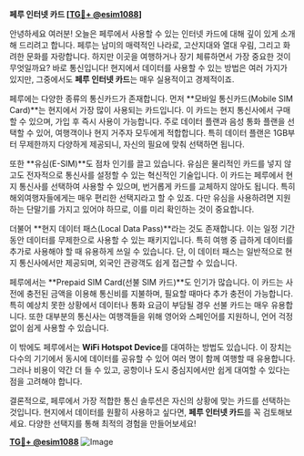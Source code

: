 **페루 인터넷 카드 [[TG💪+ @esim1088](https://t.me/s/esim1088)]**

안녕하세요 여러분! 오늘은 페루에서 사용할 수 있는 인터넷 카드에 대해 깊이 있게 소개해 드리려고 합니다. 페루는 남미의 매력적인 나라로, 고산지대와 열대 우림, 그리고 화려한 문화를 자랑합니다. 하지만 이곳을 여행하거나 장기 체류하면서 가장 중요한 것이 무엇일까요? 바로 통신입니다! 현지에서 데이터를 사용할 수 있는 방법은 여러 가지가 있지만, 그중에서도 **페루 인터넷 카드**는 매우 실용적이고 경제적이죠.

페루에는 다양한 종류의 통신카드가 존재합니다. 먼저 **모바일 통신카드(Mobile SIM Card)**는 현지에서 가장 많이 사용되는 카드입니다. 이 카드는 현지 통신사에서 구매할 수 있으며, 가입 후 즉시 사용이 가능합니다. 주로 데이터 플랜과 음성 통화 플랜을 선택할 수 있어, 여행객이나 현지 거주자 모두에게 적합합니다. 특히 데이터 플랜은 1GB부터 무제한까지 다양하게 제공되니, 자신의 필요에 맞춰 선택하면 됩니다.

또한 **유심(E-SIM)**도 점차 인기를 끌고 있습니다. 유심은 물리적인 카드를 넣지 않고도 전자적으로 통신사를 설정할 수 있는 혁신적인 기술입니다. 이 카드는 페루에서 현지 통신사를 선택하여 사용할 수 있으며, 번거롭게 카드를 교체하지 않아도 됩니다. 특히 해외여행자들에게는 매우 편리한 선택지라고 할 수 있죠. 다만 유심을 사용하려면 지원하는 단말기를 가지고 있어야 하므로, 이를 미리 확인하는 것이 중요합니다.

더불어 **현지 데이터 패스(Local Data Pass)**라는 것도 존재합니다. 이는 일정 기간 동안 데이터를 무제한으로 사용할 수 있는 패키지입니다. 특히 여행 중 급하게 데이터를 추가로 사용해야 할 때 유용하게 쓰일 수 있습니다. 단, 이 데이터 패스는 일반적으로 현지 통신사에서만 제공되며, 외국인 관광객도 쉽게 접근할 수 있습니다.

페루에서는 **Prepaid SIM Card(선불 SIM 카드)**도 인기가 많습니다. 이 카드는 사전에 충전된 금액을 이용해 통신비를 지불하며, 필요할 때마다 추가 충전이 가능합니다. 특히 예상치 못한 상황에서 데이터나 통화 요금이 부담될 경우 선불 카드는 매우 유용합니다. 또한 대부분의 통신사는 여행객들을 위해 영어와 스페인어를 지원하니, 언어 걱정 없이 쉽게 사용할 수 있습니다.

이 밖에도 페루에서는 **WiFi Hotspot Device**를 대여하는 방법도 있습니다. 이 장치는 다수의 기기에서 동시에 데이터를 공유할 수 있어 여러 명이 함께 여행할 때 유용합니다. 그러나 비용이 약간 더 들 수 있고, 공항이나 도시 중심지에서만 쉽게 대여할 수 있다는 점을 고려해야 합니다.

결론적으로, 페루에서 가장 적합한 통신 솔루션은 자신의 상황에 맞는 카드를 선택하는 것입니다. 현지에서 데이터를 원활히 사용하고 싶다면, **페루 인터넷 카드**를 꼭 검토해보세요. 다양한 선택지를 통해 최적의 경험을 만들어보세요!

**[TG💪+ @esim1088](https://t.me/s/esim1088)**
![Image](https://i.postimg.cc/Y0z9fWf4/image.png)
